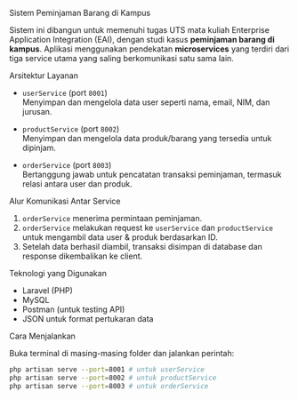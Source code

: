 Sistem Peminjaman Barang di Kampus

Sistem ini dibangun untuk memenuhi tugas UTS mata kuliah Enterprise Application Integration (EAI), dengan studi kasus **peminjaman barang di kampus**. Aplikasi menggunakan pendekatan **microservices** yang terdiri dari tiga service utama yang saling berkomunikasi satu sama lain.

Arsitektur Layanan
- `userService` (port `8001`)  
  Menyimpan dan mengelola data user seperti nama, email, NIM, dan jurusan.

- `productService` (port `8002`)  
  Menyimpan dan mengelola data produk/barang yang tersedia untuk dipinjam.

- `orderService` (port `8003`)  
  Bertanggung jawab untuk pencatatan transaksi peminjaman, termasuk relasi antara user dan produk.

Alur Komunikasi Antar Service

1. `orderService` menerima permintaan peminjaman.
2. `orderService` melakukan request ke `userService` dan `productService` untuk mengambil data user & produk berdasarkan ID.
3. Setelah data berhasil diambil, transaksi disimpan di database dan response dikembalikan ke client.

Teknologi yang Digunakan

- Laravel (PHP)
- MySQL
- Postman (untuk testing API)
- JSON untuk format pertukaran data

Cara Menjalankan

Buka terminal di masing-masing folder dan jalankan perintah:

```bash
php artisan serve --port=8001 # untuk userService
php artisan serve --port=8002 # untuk productService
php artisan serve --port=8003 # untuk orderService

